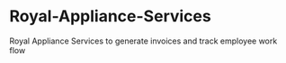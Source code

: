 # Royal-Appliance-Services
Royal Appliance Services to generate invoices and track employee work flow
